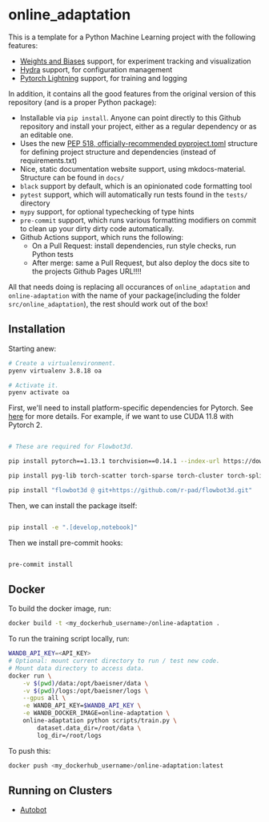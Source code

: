 # online_adaptation

This is a template for a Python Machine Learning project with the following features:

* [Weights and Biases](wandb.ai) support, for experiment tracking and visualization
* [Hydra](https://hydra.cc/) support, for configuration management
* [Pytorch Lightning](https://www.pytorchlightning.ai/) support, for training and logging

In addition, it contains all the good features from the original version of this repository (and is a proper Python package):

* Installable via `pip install`. Anyone can point directly to this Github repository and install your project, either as a regular dependency or as an editable one.
* Uses the new [PEP 518, officially-recommended pyproject.toml](https://pip.pypa.io/en/stable/reference/build-system/pyproject-toml/) structure for defining project structure and dependencies (instead of requirements.txt)
* Nice, static documentation website support, using mkdocs-material. Structure can be found in `docs/`
* `black` support by default, which is an opinionated code formatting tool
* `pytest` support, which will automatically run tests found in the `tests/` directory
* `mypy` support, for optional typechecking of type hints
* `pre-commit` support, which runs various formatting modifiers on commit to clean up your dirty dirty code automatically.
* Github Actions support, which runs the following:
    * On a Pull Request: install dependencies, run style checks, run Python tests
    * After merge: same a Pull Request, but also deploy the docs site to the projects Github Pages URL!!!!

All that needs doing is replacing all occurances of `online_adaptation` and `online-adaptation` with the name of your package(including the folder `src/online_adaptation`), the rest should work out of the box!

## Installation

Starting anew:

```bash
# Create a virtualenvironment.
pyenv virtualenv 3.8.18 oa

# Activate it.
pyenv activate oa

```
First, we'll need to install platform-specific dependencies for Pytorch. See [here](https://pytorch.org/get-started/locally/) for more details. For example, if we want to use CUDA 11.8 with Pytorch 2.



```bash

# These are required for Flowbot3d.

pip install pytorch==1.13.1 torchvision==0.14.1 --index-url https://download.pytorch.org/whl/cu117/

pip install pyg-lib torch-scatter torch-sparse torch-cluster torch-spline-conv torch-geometric -f https://data.pyg.org/whl/torch-1.13.0+cu117.html

pip install "flowbot3d @ git+https://github.com/r-pad/flowbot3d.git"

```

Then, we can install the package itself:

```bash

pip install -e ".[develop,notebook]"

```

Then we install pre-commit hooks:

```bash

pre-commit install

```

## Docker

To build the docker image, run:

```bash
docker build -t <my_dockerhub_username>/online-adaptation .
```

To run the training script locally, run:

```bash
WANDB_API_KEY=<API_KEY>
# Optional: mount current directory to run / test new code.
# Mount data directory to access data.
docker run \
    -v $(pwd)/data:/opt/baeisner/data \
    -v $(pwd)/logs:/opt/baeisner/logs \
    --gpus all \
    -e WANDB_API_KEY=$WANDB_API_KEY \
    -e WANDB_DOCKER_IMAGE=online-adaptation \
    online-adaptation python scripts/train.py \
        dataset.data_dir=/root/data \
        log_dir=/root/logs
```

To push this:

```bash
docker push <my_dockerhub_username>/online-adaptation:latest
```

## Running on Clusters

* [Autobot](autobot.md)
